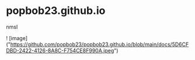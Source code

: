 # popbob23.github.io
nmsl

! [image] ("https://github.com/popbob23/popbob23.github.io/blob/main/docs/5D6CFDBD-2422-4126-8A8C-F754CE8F990A.jpeg")
